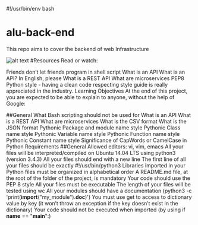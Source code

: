 #!/usr/bin/env bash


# alu-back-end
This repo aims to cover the backend of  web Infrastructure



![alt text](image.png)
#Resources
Read or watch:

Friends don’t let friends program in shell script
What is an API
What is an API? In English, please
What is a REST API
What are microservices
PEP8 Python style - having a clean code respecting style guide is really appreciated in the industry.
Learning Objectives
At the end of this project, you are expected to be able to explain to anyone, without the help of Google:

##General
What Bash scripting should not be used for
What is an API
What is a REST API
What are microservices
What is the CSV format
What is the JSON format
Pythonic Package and module name style
Pythonic Class name style
Pythonic Variable name style
Pythonic Function name style
Pythonic Constant name style
Significance of CapWords or CamelCase in Python
Requirements
##General
Allowed editors: vi, vim, emacs
All your files will be interpreted/compiled on Ubuntu 14.04 LTS using python3 (version 3.4.3)
All your files should end with a new line
The first line of all your files should be exactly #!/usr/bin/python3
Libraries imported in your Python files must be organized in alphabetical order
A README.md file, at the root of the folder of the project, is mandatory
Your code should use the PEP 8 style
All your files must be executable
The length of your files will be tested using wc
All your modules should have a documentation (python3 -c 'print(__import__("my_module").__doc__)')
You must use get to access to dictionary value by key (it won’t throw an exception if the key doesn’t exist in the dictionary)
Your code should not be executed when imported (by using if __name__ == "__main__":)
